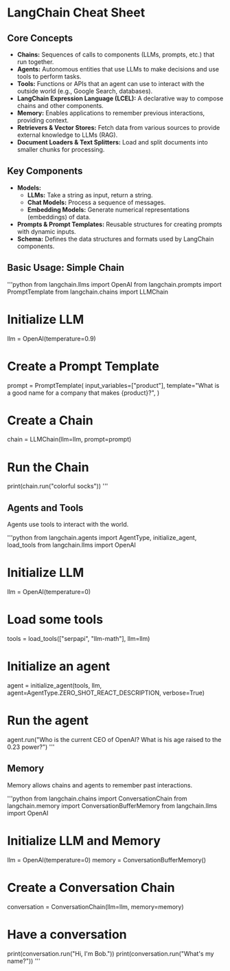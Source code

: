 # LangChain Cheat Sheet

## Core Concepts

*   **Chains:** Sequences of calls to components (LLMs, prompts, etc.) that run together.
*   **Agents:** Autonomous entities that use LLMs to make decisions and use tools to perform tasks.
*   **Tools:** Functions or APIs that an agent can use to interact with the outside world (e.g., Google Search, databases).
*   **LangChain Expression Language (LCEL):** A declarative way to compose chains and other components.
*   **Memory:** Enables applications to remember previous interactions, providing context.
*   **Retrievers & Vector Stores:** Fetch data from various sources to provide external knowledge to LLMs (RAG).
*   **Document Loaders & Text Splitters:** Load and split documents into smaller chunks for processing.

## Key Components

*   **Models:**
    *   **LLMs:** Take a string as input, return a string.
    *   **Chat Models:** Process a sequence of messages.
    *   **Embedding Models:** Generate numerical representations (embeddings) of data.
*   **Prompts & Prompt Templates:** Reusable structures for creating prompts with dynamic inputs.
*   **Schema:** Defines the data structures and formats used by LangChain components.

## Basic Usage: Simple Chain

'''python
from langchain.llms import OpenAI
from langchain.prompts import PromptTemplate
from langchain.chains import LLMChain

# Initialize LLM
llm = OpenAI(temperature=0.9)

# Create a Prompt Template
prompt = PromptTemplate(
    input_variables=["product"],
    template="What is a good name for a company that makes {product}?",
)

# Create a Chain
chain = LLMChain(llm=llm, prompt=prompt)

# Run the Chain
print(chain.run("colorful socks"))
'''

## Agents and Tools

Agents use tools to interact with the world.

'''python
from langchain.agents import AgentType, initialize_agent, load_tools
from langchain.llms import OpenAI

# Initialize LLM
llm = OpenAI(temperature=0)

# Load some tools
tools = load_tools(["serpapi", "llm-math"], llm=llm)

# Initialize an agent
agent = initialize_agent(tools, llm, agent=AgentType.ZERO_SHOT_REACT_DESCRIPTION, verbose=True)

# Run the agent
agent.run("Who is the current CEO of OpenAI? What is his age raised to the 0.23 power?")
'''

## Memory

Memory allows chains and agents to remember past interactions.

'''python
from langchain.chains import ConversationChain
from langchain.memory import ConversationBufferMemory
from langchain.llms import OpenAI

# Initialize LLM and Memory
llm = OpenAI(temperature=0)
memory = ConversationBufferMemory()

# Create a Conversation Chain
conversation = ConversationChain(llm=llm, memory=memory)

# Have a conversation
print(conversation.run("Hi, I'm Bob."))
print(conversation.run("What's my name?"))
'''
